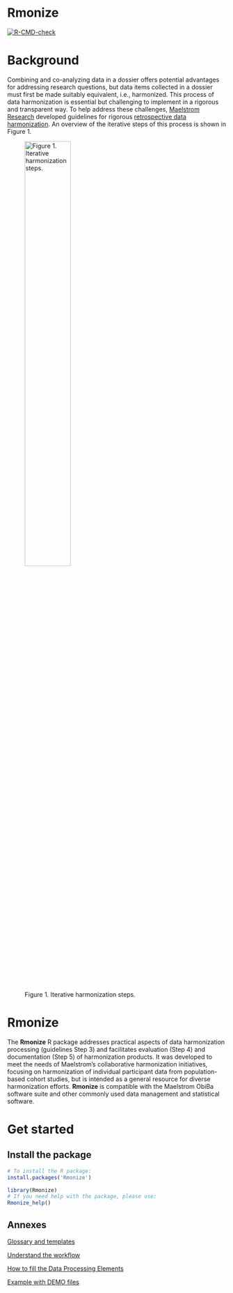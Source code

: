
<!-- README.md is generated from README.Rmd. Please edit that file -->

# Rmonize

<!-- badges: start -->

[![R-CMD-check](https://github.com/maelstrom-research/Rmonize/actions/workflows/R-CMD-check.yaml/badge.svg)](https://github.com/maelstrom-research/Rmonize/actions/workflows/R-CMD-check.yaml)
<!-- badges: end -->

# Background

Combining and co-analyzing data in a dossier offers potential advantages
for addressing research questions, but data items collected in a dossier
must first be made suitably equivalent, i.e., harmonized. This process
of data harmonization is essential but challenging to implement in a
rigorous and transparent way. To help address these challenges,
<a href="https://www.maelstrom-research.org/" target="_blank"> Maelstrom
Research</a> developed guidelines for rigorous
<a href="https://maelstrom-research.org/page/maelstrom-guidelines" target="_blank">
retrospective data harmonization</a>. An overview of the iterative steps
of this process is shown in Figure 1.

<figure id="id">
<img
src="https://www.maelstrom-research.org/assets/images/HarmoStepsNew.png"
class="class" style="width:50.0%;height:50.0%"
alt="Figure 1. Iterative harmonization steps." />
<figcaption aria-hidden="true">Figure 1. Iterative harmonization
steps.</figcaption>
</figure>

# Rmonize

The **Rmonize** R package addresses practical aspects of data
harmonization processing (guidelines Step 3) and facilitates evaluation
(Step 4) and documentation (Step 5) of harmonization products. It was
developed to meet the needs of Maelstrom’s collaborative harmonization
initiatives, focusing on harmonization of individual participant data
from population-based cohort studies, but is intended as a general
resource for diverse harmonization efforts. **Rmonize** is compatible
with the Maelstrom ObiBa software suite and other commonly used data
management and statistical software.

# Get started

## Install the package

``` r
# To install the R package:
install.packages('Rmonize')

library(Rmonize)
# If you need help with the package, please use:
Rmonize_help()
```

## Annexes

[Glossary and templates](articles/a-Glossary-and-templates.html)

[Understand the workflow](articles/b-Understand-the-workflow.html)

[How to fill the Data Processing
Elements](articles/c-The-Data-processing-elements.html)

[Example with DEMO files](articles/d-Example-with-DEMO-files.html)

